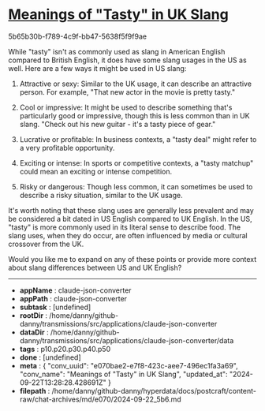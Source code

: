 # [Meanings of "Tasty" in UK Slang](https://claude.ai/chat/e070bae2-e7f8-423c-aee7-496ec1fa3a69)

5b65b30b-f789-4c9f-bb47-5638f5f9f9ae

 While "tasty" isn't as commonly used as slang in American English compared to British English, it does have some slang usages in the US as well. Here are a few ways it might be used in US slang:

1. Attractive or sexy: Similar to the UK usage, it can describe an attractive person. For example, "That new actor in the movie is pretty tasty."

2. Cool or impressive: It might be used to describe something that's particularly good or impressive, though this is less common than in UK slang. "Check out his new guitar - it's a tasty piece of gear."

3. Lucrative or profitable: In business contexts, a "tasty deal" might refer to a very profitable opportunity.

4. Exciting or intense: In sports or competitive contexts, a "tasty matchup" could mean an exciting or intense competition.

5. Risky or dangerous: Though less common, it can sometimes be used to describe a risky situation, similar to the UK usage.

It's worth noting that these slang uses are generally less prevalent and may be considered a bit dated in US English compared to UK English. In the US, "tasty" is more commonly used in its literal sense to describe food. The slang uses, when they do occur, are often influenced by media or cultural crossover from the UK.

Would you like me to expand on any of these points or provide more context about slang differences between US and UK English?

---

* **appName** : claude-json-converter
* **appPath** : claude-json-converter
* **subtask** : [undefined]
* **rootDir** : /home/danny/github-danny/transmissions/src/applications/claude-json-converter
* **dataDir** : /home/danny/github-danny/transmissions/src/applications/claude-json-converter/data
* **tags** : p10.p20.p30.p40.p50
* **done** : [undefined]
* **meta** : {
  "conv_uuid": "e070bae2-e7f8-423c-aee7-496ec1fa3a69",
  "conv_name": "Meanings of \"Tasty\" in UK Slang",
  "updated_at": "2024-09-22T13:28:28.428691Z"
}
* **filepath** : /home/danny/github-danny/hyperdata/docs/postcraft/content-raw/chat-archives/md/e070/2024-09-22_5b6.md